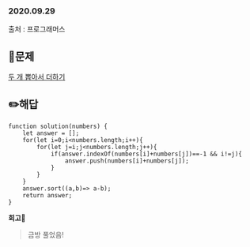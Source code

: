 ### 2020.09.29

출처 : 프로그래머스

## 📝문제

[두 개 뽑아서 더하기](https://programmers.co.kr/learn/courses/30/lessons/68644)

## ✏️해답

```
function solution(numbers) {
    let answer = [];
    for(let i=0;i<numbers.length;i++){
        for(let j=i;j<numbers.length;j++){
            if(answer.indexOf(numbers[i]+numbers[j])==-1 && i!=j){
                answer.push(numbers[i]+numbers[j]);    
            }
        }
    }
    answer.sort((a,b)=> a-b);
    return answer;
}
```

**회고🧐**

> 금방 풀었음!